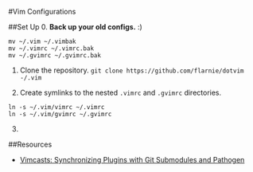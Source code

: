 #Vim Configurations

##Set Up
0. **Back up your old configs.** :)
```
mv ~/.vim ~/.vimbak
mv ~/.vimrc ~/.vimrc.bak
mv ~/.gvimrc ~/.gvimrc.bak
```
1. Clone the repository.
`git clone https://github.com/flarnie/dotvim -/.vim`

2. Create symlinks to the nested `.vimrc` and `.gvimrc` directories.
```
ln -s ~/.vim/vimrc ~/.vimrc
ln -s ~/.vim/gvimrc ~/.gvimrc
```

3. 

##Resources
 - [Vimcasts: Synchronizing Plugins with Git Submodules and Pathogen][vimcast-pathogen]

[vimcast-pathogen]: http://vimcasts.org/episodes/synchronizing-plugins-with-git-submodules-and-pathogen/
